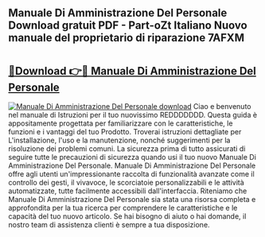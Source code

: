 ## Manuale Di Amministrazione Del Personale Download gratuit PDF - Part-oZt Italiano Nuovo manuale del proprietario di riparazione 7AFXM

# <h2><a href="http://dfev04b.blite.top/?on=Manuale+Di+Amministrazione+Del+Personale">🔗Download 👉🔴 Manuale Di Amministrazione Del Personale</a></h2>

[![Manuale Di Amministrazione Del Personale download](https://i.imgur.com/lujVjoI.png)](http://dfev04b.blite.top/?on=Manuale+Di+Amministrazione+Del+Personale)
Ciao e benvenuto nel manuale di Istruzioni per il tuo nuovissimo REDDDDDDD. Questa guida è appositamente progettata per familiarizzare con le caratteristiche, le funzioni e i vantaggi del tuo Prodotto. Troverai istruzioni dettagliate per L'installazione, l'uso e la manutenzione, nonché suggerimenti per la risoluzione dei problemi comuni. La sicurezza prima di tutto assicurati di seguire tutte le precauzioni di sicurezza quando usi il tuo nuovo Manuale Di Amministrazione Del Personale. Manuale Di Amministrazione Del Personale offre agli utenti un'impressionante raccolta di funzionalità avanzate come il controllo dei gesti, il vivavoce, le scorciatoie personalizzabili e le attività automatizzate, tutte facilmente accessibili dall'interfaccia. Riteniamo che Manuale Di Amministrazione Del Personale sia stata una risorsa completa e approfondita per la tua ricerca per comprendere le caratteristiche e le capacità del tuo nuovo articolo. Se hai bisogno di aiuto o hai domande, il nostro team di assistenza clienti è sempre a tua disposizione.
